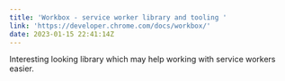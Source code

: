```yaml
---
title: 'Workbox - service worker library and tooling '
link: 'https://developer.chrome.com/docs/workbox/'
date: 2023-01-15 22:41:14Z
---
```


I﻿nteresting looking library which may help working with service workers easier.
